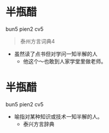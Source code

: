 # 半瓶醋
bun5 pien2 cv5
> 泰州方言词典4
- 虽然读了点书但对学问一知半解的人
  - 他这个～也敢到人家学堂里做老师。

# 半瓶醋
bun5 pien2 cv5
+ 喻指对某种知识或技术一知半解的人。
  * 泰兴方言辞典

